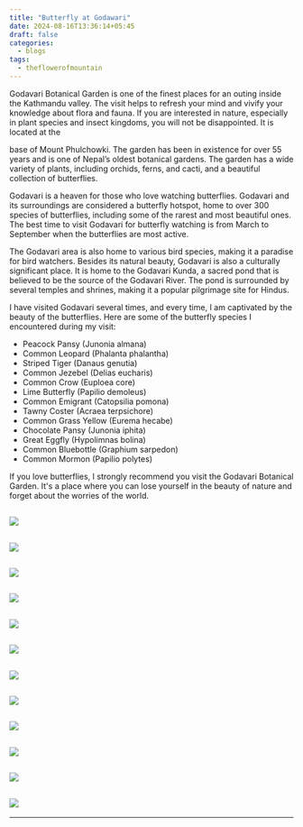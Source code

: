 ```yaml
---
title: "Butterfly at Godawari"
date: 2024-08-16T13:36:14+05:45
draft: false
categories:
  - blogs
tags:
  - theflowerofmountain
---
```


Godavari Botanical Garden is one of the finest places for an outing inside the Kathmandu valley. The visit helps to refresh your mind and vivify your knowledge about flora and fauna. <!--more--> If you are interested in nature, especially in plant species and insect kingdoms, you will not be disappointed. It is located at the

 base of Mount Phulchowki. The garden has been in existence for over 55 years and is one of Nepal’s oldest botanical gardens. The garden has a wide variety of plants, including orchids, ferns, and cacti, and a beautiful collection of butterflies.

Godavari is a heaven for those who love watching butterflies. Godavari and its surroundings are considered a butterfly hotspot, home to over 300 species of butterflies, including some of the rarest and most beautiful ones. The best time to visit Godavari for butterfly watching is from March to September when the butterflies are most active.

The Godavari area is also home to various bird species, making it a paradise for bird watchers. Besides its natural beauty, Godavari is also a culturally significant place. It is home to the Godavari Kunda, a sacred pond that is believed to be the source of the Godavari River. The pond is surrounded by several temples and shrines, making it a popular pilgrimage site for Hindus.

I have visited Godavari several times, and every time, I am captivated by the beauty of the butterflies. Here are some of the butterfly species I encountered during my visit:

- Peacock Pansy (Junonia almana)
- Common Leopard (Phalanta phalantha)
- Striped Tiger (Danaus genutia)
- Common Jezebel (Delias eucharis)
- Common Crow (Euploea core)
- Lime Butterfly (Papilio demoleus)
- Common Emigrant (Catopsilia pomona)
- Tawny Coster (Acraea terpsichore)
- Common Grass Yellow (Eurema hecabe)
- Chocolate Pansy (Junonia iphita)
- Great Eggfly (Hypolimnas bolina)
- Common Bluebottle (Graphium sarpedon)
- Common Mormon (Papilio polytes)

If you love butterflies, I strongly recommend you visit the Godavari Botanical Garden. It's a place where you can lose yourself in the beauty of nature and forget about the worries of the world.

![](https://biochemicalmind.wordpress.com/wp-content/uploads/2023/02/20230126_090712.jpg?w=388)
---
![](https://biochemicalmind.wordpress.com/wp-content/uploads/2023/02/img20220910130547.jpg?w=1024)
---
![](https://biochemicalmind.wordpress.com/wp-content/uploads/2023/02/img20220910125525.jpg?w=1024)
---
![](https://biochemicalmind.wordpress.com/wp-content/uploads/2023/02/img20220910125452.jpg?w=1024)
---
![](https://biochemicalmind.wordpress.com/wp-content/uploads/2023/02/img20220910124600.jpg?w=1024)
---
![](https://biochemicalmind.wordpress.com/wp-content/uploads/2023/02/img20220910123437.jpg?w=1024)
---
![](https://biochemicalmind.wordpress.com/wp-content/uploads/2023/02/img20220910121621.jpg?w=1024)
---
![](https://biochemicalmind.wordpress.com/wp-content/uploads/2023/02/img20220910114644.jpg?w=1024)
---
![](https://biochemicalmind.wordpress.com/wp-content/uploads/2023/02/img20220910114207.jpg?w=1024)
---
![](https://biochemicalmind.wordpress.com/wp-content/uploads/2023/02/img20220910113937.jpg?w=1024)
---
![](https://biochemicalmind.wordpress.com/wp-content/uploads/2023/02/img20220910113657.jpg?w=1024)
---
![](https://biochemicalmind.wordpress.com/wp-content/uploads/2023/02/img20220910130327.jpg?w=1024)
---
---